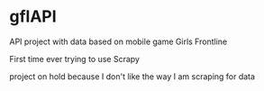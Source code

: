 # gflAPI
API project with data based on mobile game Girls Frontline

First time ever trying to use Scrapy

project on hold because I don't like the way I am scraping for data
